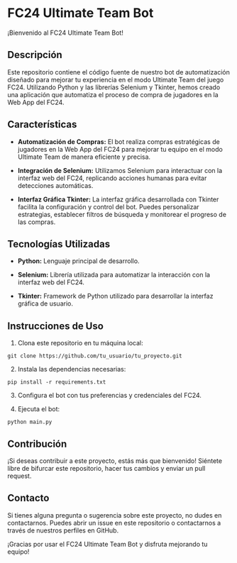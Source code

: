 # FC24 Ultimate Team Bot

¡Bienvenido al FC24 Ultimate Team Bot!

## Descripción

Este repositorio contiene el código fuente de nuestro bot de automatización diseñado para mejorar tu experiencia en el modo Ultimate Team del juego FC24. Utilizando Python y las librerías Selenium y Tkinter, hemos creado una aplicación que automatiza el proceso de compra de jugadores en la Web App del FC24.

## Características

- **Automatización de Compras:** El bot realiza compras estratégicas de jugadores en la Web App del FC24 para mejorar tu equipo en el modo Ultimate Team de manera eficiente y precisa.
  
- **Integración de Selenium:** Utilizamos Selenium para interactuar con la interfaz web del FC24, replicando acciones humanas para evitar detecciones automáticas.

- **Interfaz Gráfica Tkinter:** La interfaz gráfica desarrollada con Tkinter facilita la configuración y control del bot. Puedes personalizar estrategias, establecer filtros de búsqueda y monitorear el progreso de las compras.

## Tecnologías Utilizadas

- **Python:** Lenguaje principal de desarrollo.
  
- **Selenium:** Librería utilizada para automatizar la interacción con la interfaz web del FC24.

- **Tkinter:** Framework de Python utilizado para desarrollar la interfaz gráfica de usuario.

## Instrucciones de Uso

1. Clona este repositorio en tu máquina local:

`git clone https://github.com/tu_usuario/tu_proyecto.git`

2. Instala las dependencias necesarias:

`pip install -r requirements.txt`

3. Configura el bot con tus preferencias y credenciales del FC24.

4. Ejecuta el bot:

`python main.py`

## Contribución

¡Si deseas contribuir a este proyecto, estás más que bienvenido! Siéntete libre de bifurcar este repositorio, hacer tus cambios y enviar un pull request.

## Contacto

Si tienes alguna pregunta o sugerencia sobre este proyecto, no dudes en contactarnos. Puedes abrir un issue en este repositorio o contactarnos a través de nuestros perfiles en GitHub.

¡Gracias por usar el FC24 Ultimate Team Bot y disfruta mejorando tu equipo!
